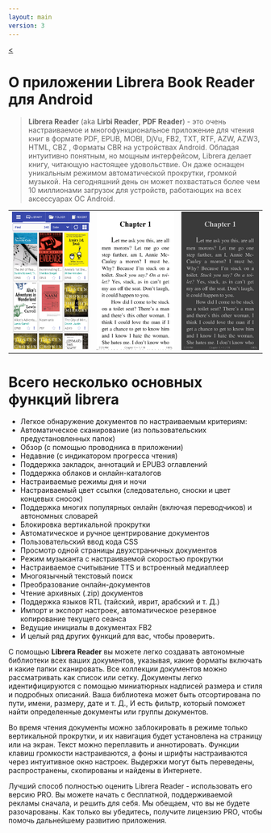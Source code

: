 ```yaml
---
layout: main
version: 3
---
```

[<](/wiki/ru)

# О приложении Librera Book Reader для Android

> __Librera Reader__ (aka __Lirbi Reader__, __PDF Reader__) - это очень настраиваемое и многофункциональное приложение для чтения книг в формате PDF, EPUB, MOBI, DjVu, FB2, TXT, RTF, AZW, AZW3, HTML, CBZ , Форматы CBR на устройствах Android.
Обладая интуитивно понятным, но мощным интерфейсом, Librera делает книгу, читающую настоящее удовольствие. Он даже оснащен уникальным режимом автоматической прокрутки, громкой музыкой.
На сегодняшний день он может похвастаться более чем 10 миллионами загрузок для устройств, работающих на всех аксессуарах ОС Android.

||||
|-|-|-|
|![](1.png)|![](2.png)|![](3.png)|

# Всего несколько основных функций librera

* Легкое обнаружение документов по настраиваемым критериям:
* Автоматическое сканирование (из пользовательских предустановленных папок)
* Обзор (с помощью проводника в приложении)
* Недавние (с индикатором прогресса чтения)
* Поддержка закладок, аннотаций и EPUB3 оглавлений
* Поддержка облаков и онлайн-каталогов
* Настраиваемые режимы дня и ночи
* Настраиваемый цвет ссылки (следовательно, сноски и цвет концевых сносок)
* Поддержка многих популярных онлайн (включая переводчиков) и автономных словарей
* Блокировка вертикальной прокрутки
* Автоматическое и ручное центрирование документов
* Пользовательский ввод кода CSS
* Просмотр одной страницы двухстраничных документов
* Режим музыканта с настраиваемой скоростью прокрутки
* Настраиваемое считывание TTS и встроенный медиаплеер
* Многоязычный текстовый поиск
* Преобразование онлайн-документов
* Чтение архивных (.zip) документов
* Поддержка языков RTL (тайский, иврит, арабский и т. Д.)
* Импорт и экспорт настроек, автоматическое резервное копирование текущего сеанса
* Ведущие инициалы в документах FB2
* И целый ряд других функций для вас, чтобы проверить.


С помощью __Librera Reader__ вы можете легко создавать автономные библиотеки всех ваших документов, указывая, какие форматы включать и какие папки сканировать. Все коллекции документов можно рассматривать как список или сетку. Документы легко идентифицируются с помощью миниатюрных надписей размера и стиля и подробных описаний. Ваша библиотека может быть отсортирована по пути, имени, размеру, дате и т. Д., И есть фильтр, который поможет найти определенные документы или группы документов.

Во время чтения документы можно заблокировать в режиме только вертикальной прокрутки, и их навигация будет установлена ​​на страницу или на экран. Текст можно переплавить и аннотировать. Функции клавиш громкости настраиваются, а фоны и шрифты настраиваются через интуитивное окно настроек. Выдержки могут быть переведены, распространены, скопированы и найдены в Интернете.

Лучший способ полностью оценить Librera Reader - использовать его версию PRO. Вы можете начать с бесплатной, поддерживаемой рекламы сначала, и решить для себя. Мы обещаем, что вы не будете разочарованы. Как только вы убедитесь, получите лицензию PRO, чтобы помочь дальнейшему развитию приложения.
